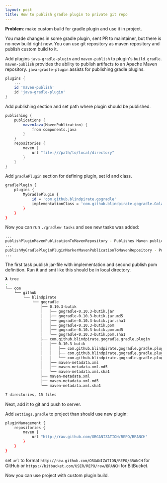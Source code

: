 ```yaml
---
layout: post
title: How to publish gradle plugin to private git repo
---
```


**Problem**: make custom build for gradle plugin and use it in project.

You made changes in some gradle plugin, sent PR to maintainer, but there is no new build right now. You can use git repository as maven repository and publish custom build to it.

Add plugins `java-gradle-plugin` and `maven-publish` to plugin's `build.gradle`.
`maven-publish` provides the ability to publish artifacts to an Apache Maven repository. `java-gradle-plugin` assists for publishing gradle plugins.

```Groovy
plugins {
	...
	id 'maven-publish'
	id 'java-gradle-plugin'
}
```

Add publishing section and set path where plugin should be published.

```Groovy
publishing {
    publications {
        mavenJava(MavenPublication) {
            from components.java
        }
    }
    repositories {
        maven {
            url "file:///path/to/local/directory"
        }
    }
}
```

Add `gradlePlugin` section for defining plugin, set id and class.

```bash
gradlePlugin {
    plugins {
        MyGradlePlugin {
            id = 'com.github.blindpirate.gogradle'
            implementationClass = 'com.github.blindpirate.gogradle.GolangPlugin'
        }
    }
}
```

Now you can run `./gradlew tasks` and see new tasks was added:
```bash
...
publishPluginMavenPublicationToMavenRepository - Publishes Maven publication 'pluginMaven' to Maven repository 'maven'.
...
publishMyGradlePluginPluginMarkerMavenPublicationToMavenRepository - Publishes Maven publication 'MyGradlePluginPluginMarkerMaven' to Maven repository 'maven'.
...
```

The first task publish jar-file with implementation and second publish pom definition. Run it and smt like this should be in local directory.

```bash
𝝺 tree
.
└── com
    └── github
        └── blindpirate
            └── gogradle
                ├── 0.10.3-butik
                │   ├── gogradle-0.10.3-butik.jar
                │   ├── gogradle-0.10.3-butik.jar.md5
                │   ├── gogradle-0.10.3-butik.jar.sha1
                │   ├── gogradle-0.10.3-butik.pom
                │   ├── gogradle-0.10.3-butik.pom.md5
                │   └── gogradle-0.10.3-butik.pom.sha1
                ├── com.github.blindpirate.gogradle.gradle.plugin
                │   ├── 0.10.3-butik
                │   │   ├── com.github.blindpirate.gogradle.gradle.plugin-0.10.3-butik.pom
                │   │   ├── com.github.blindpirate.gogradle.gradle.plugin-0.10.3-butik.pom.md5
                │   │   └── com.github.blindpirate.gogradle.gradle.plugin-0.10.3-butik.pom.sha1
                │   ├── maven-metadata.xml
                │   ├── maven-metadata.xml.md5
                │   └── maven-metadata.xml.sha1
                ├── maven-metadata.xml
                ├── maven-metadata.xml.md5
                └── maven-metadata.xml.sha1

7 directories, 15 files

```
Next, add it to git and push to server.

Add `settings.gradle` to project than should use new plugin:
```bash
pluginManagement {
    repositories {
        maven {
            url "http://raw.github.com/ORGANIZATION/REPO/BRANCH"
        }
    }
}
```
set `url` to format `http://raw.github.com/ORGANIZATION/REPO/BRANCH` for GitHub or `https://bitbucket.com/USER/REPO/raw/BRANCH` for BitBucket.

Now you can use project with custom plugin build. 